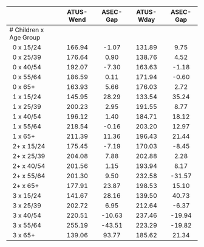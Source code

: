 
|                      |    ATUS-Wend |     ASEC-Gap |    ATUS-Wday |     ASEC-Gap |
| -------------------- | :----------: | :----------: | :----------: | :----------: |
| # Children x Age Group |              |              |              |              |
| &nbsp;&nbsp;0 x 15/24 |       166.94 |        -1.07 |       131.89 |         9.75 |
| &nbsp;&nbsp;0 x 25/39 |       176.64 |         0.90 |       138.76 |         4.52 |
| &nbsp;&nbsp;0 x 40/54 |       192.07 |        -7.30 |       163.63 |        -1.18 |
| &nbsp;&nbsp;0 x 55/64 |       186.59 |         0.11 |       171.94 |        -0.60 |
| &nbsp;&nbsp;0 x 65+  |       163.93 |         5.66 |       176.03 |         2.72 |
| &nbsp;&nbsp;1 x 15/24 |       145.95 |        28.29 |       133.54 |        35.24 |
| &nbsp;&nbsp;1 x 25/39 |       200.23 |         2.95 |       191.55 |         8.77 |
| &nbsp;&nbsp;1 x 40/54 |       196.12 |         1.40 |       184.71 |        18.12 |
| &nbsp;&nbsp;1 x 55/64 |       218.54 |        -0.16 |       203.20 |        12.97 |
| &nbsp;&nbsp;1 x 65+  |       211.39 |        11.36 |       196.43 |        21.44 |
| &nbsp;&nbsp;2+ x 15/24 |       175.45 |        -7.19 |       170.03 |        -8.45 |
| &nbsp;&nbsp;2+ x 25/39 |       204.08 |         7.88 |       202.88 |         2.28 |
| &nbsp;&nbsp;2+ x 40/54 |       201.56 |         1.15 |       193.94 |         8.17 |
| &nbsp;&nbsp;2+ x 55/64 |       201.30 |         9.50 |       232.58 |       -31.57 |
| &nbsp;&nbsp;2+ x 65+ |       177.91 |        23.87 |       198.53 |        15.10 |
| &nbsp;&nbsp;3 x 15/24 |       141.67 |        28.16 |       139.50 |        40.73 |
| &nbsp;&nbsp;3 x 25/39 |       202.72 |         6.95 |       212.64 |        -6.37 |
| &nbsp;&nbsp;3 x 40/54 |       220.51 |       -10.63 |       237.46 |       -19.94 |
| &nbsp;&nbsp;3 x 55/64 |       255.19 |       -43.51 |       223.29 |       -19.82 |
| &nbsp;&nbsp;3 x 65+  |       139.06 |        93.77 |       185.62 |        21.34 |

